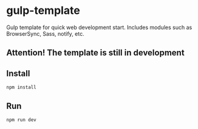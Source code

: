 # gulp-template
Gulp template for quick web development start. Includes modules such as BrowserSync, Sass, notify, etc.

## Attention! The template is still in development

## Install
```console
npm install
```

## Run
```console
npm run dev
```
